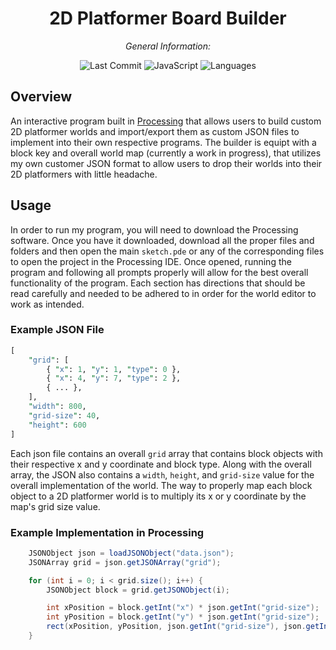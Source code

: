 <div align="center">

# **2D Platformer Board Builder**

*General Information:*

![Last Commit](https://img.shields.io/badge/last%20commit-5%2F28%2F2025-orange)
![JavaScript](https://img.shields.io/badge/processing-58.7%25-blue)
![Languages](https://img.shields.io/badge/languages-2-yellow)

</div>

## Overview

An interactive program built in [Processing](https://processing.org/) that allows users to build custom 2D platformer worlds and import/export them as custom JSON files to implement into their own respective programs. The builder is equipt with a block key and overall world map (currently a work in progress), that utilizes my own customer JSON format to allow users to drop their worlds into their 2D platformers with little headache.

## Usage

In order to run my program, you will need to download the Processing software. Once you have it downloaded, download all the proper files and folders and then open the main `sketch.pde` or any of the corresponding files to open the project in the Processing IDE.
Once opened, running the program and following all prompts properly will allow for the best overall functionality of the program. Each section has directions that should be read carefully and needed to be adhered to in order for the world editor to work as intended.

### Example JSON File

```perl
[
    "grid": [
        { "x": 1, "y": 1, "type": 0 },
        { "x": 4, "y": 7, "type": 2 },
        { ... },
    ],
    "width": 800,
    "grid-size": 40,
    "height": 600
]
```
Each json file contains an overall `grid` array that contains block objects with their respective x and y coordinate and block type. Along with the overall array, the JSON also contains a `width`, `height`, and `grid-size` value for the overall implementation of the world. The way to properly map each block object to a 2D platformer world is to multiply its x or y coordinate by the map's grid size value.

### Example Implementation in Processing

```java
    JSONObject json = loadJSONObject("data.json");
    JSONArray grid = json.getJSONArray("grid");

    for (int i = 0; i < grid.size(); i++) {
        JSONObject block = grid.getJSONObject(i);

        int xPosition = block.getInt("x") * json.getInt("grid-size");
        int yPosition = block.getInt("y") * json.getInt("grid-size");
        rect(xPosition, yPosition, json.getInt("grid-size"), json.getInt("grid-size"));
    }
```
